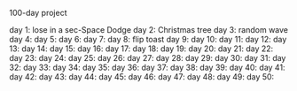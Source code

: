 100-day project

day 1: lose in a sec-Space Dodge
day 2: Christmas tree
day 3: random wave
day 4:
day 5:
day 6:
day 7:
day 8: flip toast
day 9:
day 10:
day 11:
day 12:
day 13:
day 14:
day 15:
day 16:
day 17:
day 18:
day 19:
day 20:
day 21:
day 22:
day 23:
day 24:
day 25:
day 26:
day 27:
day 28:
day 29:
day 30:
day 31:
day 32:
day 33:
day 34:
day 35:
day 36:
day 37:
day 38:
day 39:
day 40:
day 41:
day 42:
day 43:
day 44:
day 45:
day 46:
day 47:
day 48:
day 49:
day 50:
